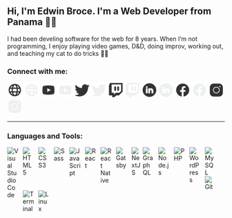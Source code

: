 ## Hi, I'm Edwin Broce. I'm a Web Developer from Panama 🏄‍♂️
I had been develing software for the web for 8 years. When I’m not programming, I enjoy playing video games, D&D, doing improv, working out, and teaching my cat to do tricks 🐱‍🏍

### Connect with me:
[![Go to my website](/img/website_light_theme.png)](https://edwinbroce.com#gh-light-mode-only)
[![Go to my website](/img/website_dark_theme.png)](https://edwinbroce.com#gh-dark-mode-only)
[![Go to my Youtube](/img/youtube_light_theme.png#gh-light-mode-only)](https://www.youtube.com/channel/UC316MzN9QyFvGJisgyjQWzw#gh-light-mode-only)
[![Go to my Youtube](/img/youtube_dark_theme.png#gh-dark-mode-only)](https://www.youtube.com/channel/UC316MzN9QyFvGJisgyjQWzw#gh-dark-mode-only)
[![Go to my Twitter](/img/twitter_light_theme.png#gh-light-mode-only)](https://twitter.com/edwin_b24#gh-light-mode-only)
[![Go to my Twitter](/img/twitter_dark_theme.png#gh-dark-mode-only)](https://twitter.com/edwin_b24#gh-dark-mode-only)
[![Go to my Twitch](/img/twitch_light_theme.png#gh-light-mode-only)](https://www.twitch.tv/edwin_b24#gh-light-mode-only)
[![Go to my Twitch](/img/twitch_dark_theme.png#gh-dark-mode-only)](https://www.twitch.tv/edwin_b24#gh-dark-mode-only)
[![Go to my LinkedIn](/img/linkedin_light_theme.png#gh-light-mode-only)](https://www.linkedin.com/in/edwin-broce#gh-light-mode-only)
[![Go to my LinkedIn](/img/linkedin_dark_theme.png#gh-dark-mode-only)](https://www.linkedin.com/in/edwin-broce#gh-dark-mode-only)
[![Go to my Facebook](/img/facebook_light_theme.png#gh-light-mode-only)](https://www.facebook.com/edwin.b24#gh-light-mode-only)
[![Go to my Facebook](/img/facebook_dark_theme.png#gh-dark-mode-only)](https://www.facebook.com/edwin.b24#gh-dark-mode-only)
[![Go to my Instagram](/img/instagram_light_theme.png#gh-light-mode-only)](https://www.instagram.com/edwin_b24#gh-light-mode-only)
[![Go to my Instagram](/img/instagram_dark_theme.png#gh-dark-mode-only)](https://www.instagram.com/edwin_b24#gh-dark-mode-only)

---
### Languages and Tools:

<a href="#" style="pointer-events: none;"><img align="left" alt="Visual Studio Code" width="26px" src="https://cdn.jsdelivr.net/gh/devicons/devicon/icons/vscode/vscode-original.svg" style="padding-right:10px; pointer-events: none;" /></a>
<a href="#" style="pointer-events: none;"><img align="left" alt="HTML5" width="26px" src="https://cdn.jsdelivr.net/gh/devicons/devicon/icons/html5/html5-original.svg" style="padding-right:10px;" /></a>
<a href="#" style="pointer-events: none;"><img align="left" alt="CSS3" width="26px" src="https://cdn.jsdelivr.net/gh/devicons/devicon/icons/css3/css3-original.svg" style="padding-right:10px;" /></a>
<a href="#" style="pointer-events: none;"><img align="left" alt="Sass" width="26px" src="https://cdn.jsdelivr.net/gh/devicons/devicon/icons/sass/sass-original.svg" style="padding-right:10px;" /></a>
<a href="#" style="pointer-events: none;"><img align="left" alt="JavaScript" width="26px" src="https://cdn.jsdelivr.net/gh/devicons/devicon/icons/javascript/javascript-original.svg" style="padding-right:10px;" /></a>
<a href="#" style="pointer-events: none;"><img align="left" alt="React" width="26px" src="https://cdn.jsdelivr.net/gh/devicons/devicon/icons/react/react-original.svg" style="padding-right:10px;" /></a>
<a href="#" style="pointer-events: none;"><img align="left" alt="React Native" width="26px" src="https://ik.imagekit.io/edwinb24/Others/React_Native_Logo_Vector_kQyfn9XFt.svg" style="padding-right:10px;" /></a>
<a href="#" style="pointer-events: none;"><img align="left" alt="Gatsby" width="26px" src="https://cdn.jsdelivr.net/gh/devicons/devicon/icons/gatsby/gatsby-original.svg" style="padding-right:10px;" /></a>
<a href="#" style="pointer-events: none;"><img align="left" alt="NextJS" width="26px" src="https://cdn.jsdelivr.net/gh/devicons/devicon/icons/nextjs/nextjs-original.svg" /></a>
<a href="#" style="pointer-events: none;"><img align="left" alt="GraphQL" width="26px" src="https://cdn.jsdelivr.net/gh/devicons/devicon/icons/graphql/graphql-plain.svg" style="padding-right:10px;" /></a>
<a href="#" style="pointer-events: none;"><img align="left" alt="Node.js" width="26px" src="https://cdn.jsdelivr.net/gh/devicons/devicon/icons/nodejs/nodejs-original.svg" style="padding-right:10px;"/></a>
<a href="#" style="pointer-events: none;"><img align="left" alt="PHP" width="26px" src="https://cdn.jsdelivr.net/gh/devicons/devicon/icons/php/php-original.svg" style="padding-right:10px;"/></a>
<a href="#" style="pointer-events: none;"><img align="left" alt="WordPress" width="26px" src="https://cdn.jsdelivr.net/gh/devicons/devicon/icons/wordpress/wordpress-original.svg" style="padding-right:10px;"/></a>
<a href="#" style="pointer-events: none;"><img align="left" alt="MySQL" width="26px" src="https://cdn.jsdelivr.net/gh/devicons/devicon/icons/mysql/mysql-original.svg" style="padding-right:10px;"/></a>
<a href="#" style="pointer-events: none;"><img align="left" alt="Git" width="26px" src="https://cdn.jsdelivr.net/gh/devicons/devicon/icons/git/git-original.svg" style="padding-right:10p;"/></a>
<a href="#" style="pointer-events: none;"><img align="left" alt="Terminal" width="26px" src="https://ik.imagekit.io/edwinb24/Others/285695_terminal_icon_0CbjEGtEZ.svg" style="padding-right:10px;"/></a>
<a href="#" style="pointer-events: none;"><img align="left" alt="Linux" width="26px" src="https://cdn.jsdelivr.net/gh/devicons/devicon/icons/linux/linux-original.svg" style="padding-right:10px;"/></a>
